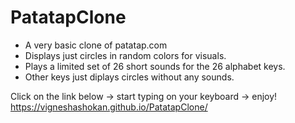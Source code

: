 # PatatapClone
- A very basic clone of patatap.com
- Displays just circles in random colors for visuals.
- Plays a limited set of 26 short sounds for the 26 alphabet keys.
- Other keys just diplays circles without any sounds.

Click on the link below -> start typing on your keyboard -> enjoy!
https://vigneshashokan.github.io/PatatapClone/
